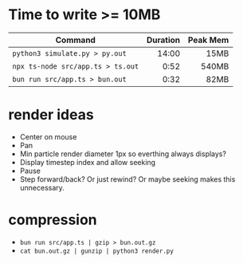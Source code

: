 # Time to write >= 10MB

| Command                           | Duration | Peak Mem |
| --------------------------------- | -------: | -------: |
| `python3 simulate.py > py.out`    |    14:00 |     15MB |
| `npx ts-node src/app.ts > ts.out` |     0:52 |    540MB |
| `bun run src/app.ts > bun.out`    |     0:32 |     82MB |

# render ideas

- Center on mouse
- Pan
- Min particle render diameter 1px so everthing always displays?
- Display timestep index and allow seeking
- Pause
- Step forward/back? Or just rewind? Or maybe seeking makes this unnecessary.

# compression

- `bun run src/app.ts | gzip > bun.out.gz`
- `cat bun.out.gz | gunzip | python3 render.py`
